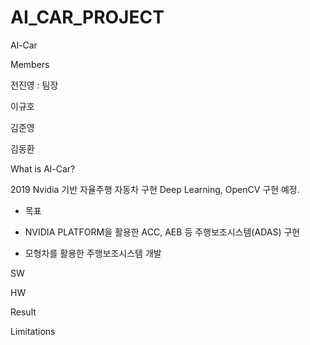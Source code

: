 # AI_CAR_PROJECT

Al-Car

Members

전진영 : 팀장

이규호

김준영 

김동환 


What is Al-Car?

2019 Nvidia 기반 자율주행 자동차 구현
Deep Learning, OpenCV 구현 예정.

- 목표

 - NVIDIA PLATFORM을 활용한 ACC, AEB 등 주행보조시스템(ADAS) 구현

 - 모형차를 활용한 주행보조시스템 개발

SW

HW

Result

Limitations
